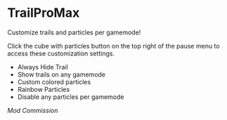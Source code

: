 # TrailProMax

Customize trails and particles per gamemode!

Click the cube with particles button on the top right of the pause menu to access these customization settings.

- Always Hide Trail
- Show trails on any gamemode
- Custom colored particles
- Rainbow Particles
- Disable any particles per gamemode

*Mod Commission*
